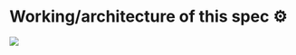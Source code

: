 # Working/architecture of this spec ⚙️



![](https://cdn-images-1.medium.com/max/3694/1\*Lz4JHjDty-jrWAV9eqcDPA.png)
